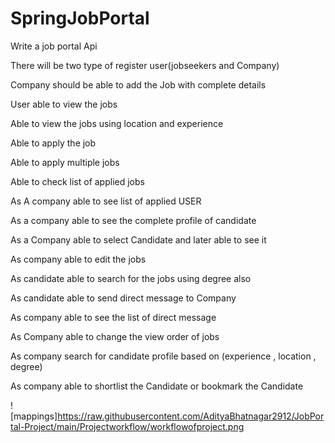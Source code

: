 # SpringJobPortal
Write a job portal Api

There will be two type of register user(jobseekers and Company)

Company should be able to add the Job with complete details

User able to view the jobs

Able to view the jobs using location and experience

Able to apply the job

Able to apply multiple jobs

Able to check list of applied jobs

As A company able to see list of applied USER

As a company able to see the complete profile of candidate

As a Company able to select Candidate and later able to see it

As company able to edit the jobs

As candidate able to search for the jobs using degree also

As candidate able to send direct message to Company

As company able to see the list of direct message

As Company able to change the view order of jobs

As company search for candidate profile based on (experience , location , degree)

As company able to shortlist the Candidate or bookmark the Candidate

![mappings]https://raw.githubusercontent.com/AdityaBhatnagar2912/JobPortal-Project/main/Projectworkflow/workflowofproject.png

